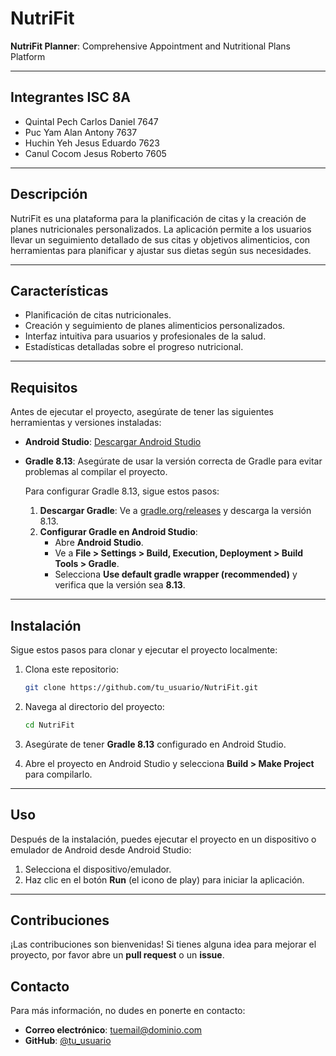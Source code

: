 # NutriFit

**NutriFit Planner**: Comprehensive Appointment and Nutritional Plans Platform

---

## Integrantes ISC 8A
- Quintal Pech Carlos Daniel 7647
- Puc Yam Alan Antony 7637
- Huchin Yeh Jesus Eduardo 7623
- Canul Cocom Jesus Roberto 7605

---

## Descripción

NutriFit es una plataforma para la planificación de citas y la creación de planes nutricionales personalizados. La aplicación permite a los usuarios llevar un seguimiento detallado de sus citas y objetivos alimenticios, con herramientas para planificar y ajustar sus dietas según sus necesidades.

---

## Características

- Planificación de citas nutricionales.
- Creación y seguimiento de planes alimenticios personalizados.
- Interfaz intuitiva para usuarios y profesionales de la salud.
- Estadísticas detalladas sobre el progreso nutricional.

---

## Requisitos

Antes de ejecutar el proyecto, asegúrate de tener las siguientes herramientas y versiones instaladas:

- **Android Studio**: [Descargar Android Studio](https://developer.android.com/studio)
- **Gradle 8.13**: Asegúrate de usar la versión correcta de Gradle para evitar problemas al compilar el proyecto.

    Para configurar Gradle 8.13, sigue estos pasos:

    1. **Descargar Gradle**: Ve a [gradle.org/releases](https://gradle.org/releases/) y descarga la versión 8.13.
    2. **Configurar Gradle en Android Studio**:
        - Abre **Android Studio**.
        - Ve a **File > Settings > Build, Execution, Deployment > Build Tools > Gradle**.
        - Selecciona **Use default gradle wrapper (recommended)** y verifica que la versión sea **8.13**.

---

## Instalación

Sigue estos pasos para clonar y ejecutar el proyecto localmente:

1. Clona este repositorio:

    ```bash
    git clone https://github.com/tu_usuario/NutriFit.git
    ```

2. Navega al directorio del proyecto:

    ```bash
    cd NutriFit
    ```

3. Asegúrate de tener **Gradle 8.13** configurado en Android Studio.

4. Abre el proyecto en Android Studio y selecciona **Build > Make Project** para compilarlo.

---

## Uso

Después de la instalación, puedes ejecutar el proyecto en un dispositivo o emulador de Android desde Android Studio:

1. Selecciona el dispositivo/emulador.
2. Haz clic en el botón **Run** (el icono de play) para iniciar la aplicación.

---

## Contribuciones

¡Las contribuciones son bienvenidas! Si tienes alguna idea para mejorar el proyecto, por favor abre un **pull request** o un **issue**.

## Contacto

Para más información, no dudes en ponerte en contacto:

- **Correo electrónico**: [tuemail@dominio.com](puc-alan20@hotmail.com)
- **GitHub**: [@tu_usuario](https://github.com/WoolyOlvel)
